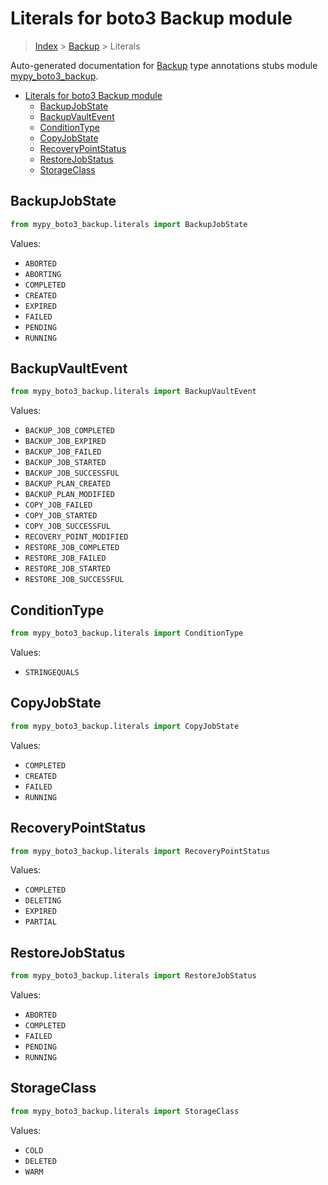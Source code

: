 # Literals for boto3 Backup module

> [Index](../index.md) > [Backup](./index.md) > Literals

Auto-generated documentation for [Backup](https://boto3.amazonaws.com/v1/documentation/api/latest/reference/services/backup.html#Backup)
type annotations stubs module [mypy_boto3_backup](https://pypi.org/project/mypy-boto3-backup/).

- [Literals for boto3 Backup module](#literals-for-boto3-backup-module)
  - [BackupJobState](#backupjobstate)
  - [BackupVaultEvent](#backupvaultevent)
  - [ConditionType](#conditiontype)
  - [CopyJobState](#copyjobstate)
  - [RecoveryPointStatus](#recoverypointstatus)
  - [RestoreJobStatus](#restorejobstatus)
  - [StorageClass](#storageclass)

## BackupJobState

```python
from mypy_boto3_backup.literals import BackupJobState
```

Values:

- `ABORTED`
- `ABORTING`
- `COMPLETED`
- `CREATED`
- `EXPIRED`
- `FAILED`
- `PENDING`
- `RUNNING`

## BackupVaultEvent

```python
from mypy_boto3_backup.literals import BackupVaultEvent
```

Values:

- `BACKUP_JOB_COMPLETED`
- `BACKUP_JOB_EXPIRED`
- `BACKUP_JOB_FAILED`
- `BACKUP_JOB_STARTED`
- `BACKUP_JOB_SUCCESSFUL`
- `BACKUP_PLAN_CREATED`
- `BACKUP_PLAN_MODIFIED`
- `COPY_JOB_FAILED`
- `COPY_JOB_STARTED`
- `COPY_JOB_SUCCESSFUL`
- `RECOVERY_POINT_MODIFIED`
- `RESTORE_JOB_COMPLETED`
- `RESTORE_JOB_FAILED`
- `RESTORE_JOB_STARTED`
- `RESTORE_JOB_SUCCESSFUL`

## ConditionType

```python
from mypy_boto3_backup.literals import ConditionType
```

Values:

- `STRINGEQUALS`

## CopyJobState

```python
from mypy_boto3_backup.literals import CopyJobState
```

Values:

- `COMPLETED`
- `CREATED`
- `FAILED`
- `RUNNING`

## RecoveryPointStatus

```python
from mypy_boto3_backup.literals import RecoveryPointStatus
```

Values:

- `COMPLETED`
- `DELETING`
- `EXPIRED`
- `PARTIAL`

## RestoreJobStatus

```python
from mypy_boto3_backup.literals import RestoreJobStatus
```

Values:

- `ABORTED`
- `COMPLETED`
- `FAILED`
- `PENDING`
- `RUNNING`

## StorageClass

```python
from mypy_boto3_backup.literals import StorageClass
```

Values:

- `COLD`
- `DELETED`
- `WARM`
